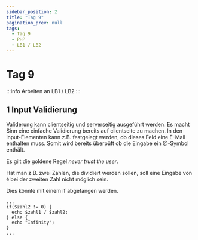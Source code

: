 ```yaml
---
sidebar_position: 2
title: "Tag 9"
pagination_prev: null
tags:
  - Tag 9
  - PHP
  - LB1 / LB2
---
```


# Tag 9

:::info
Arbeiten an LB1 / LB2
:::

## 1 Input Validierung

Validerung kann clientseitig und serverseitig ausgeführt werden. Es macht Sinn eine einfache Validierung bereits auf clientseite zu machen. In den input-Elementen kann z.B. festgelegt werden, ob dieses Feld eine E-Mail enthalten muss. Somit wird bereits überpüft ob die Eingabe ein @-Symbol enthält.

Es gilt die goldene Regel *never trust the user*.

Hat man z.B. zwei Zahlen, die dividiert werden sollen, soll eine Eingabe von `0` bei der zweiten Zahl nicht möglich sein.

Dies könnte mit einem if abgefangen werden.

```
...
if($zahl2 != 0) {
  echo $zahl1 / $zahl2;
} else {
  echo "Infinity";
}
...
```